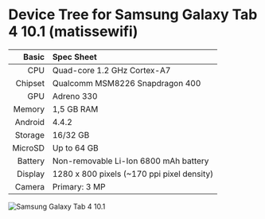 Device Tree for Samsung Galaxy Tab 4 10.1 (matissewifi)
===========================================

Basic   | Spec Sheet
-------:|:-------------------------
CPU     | Quad-core 1.2 GHz Cortex-A7
Chipset | Qualcomm MSM8226 Snapdragon 400
GPU     | Adreno 330
Memory  | 1,5 GB RAM
Android | 4.4.2
Storage | 16/32 GB
MicroSD | Up to 64 GB
Battery | Non-removable Li-Ion 6800 mAh battery
Display | 1280 x 800 pixels (~170 ppi pixel density)
Camera  | Primary: 3 MP | Secondary: 1.3 MP

![Samsung Galaxy Tab 4 10.1](http://cdn2.gsmarena.com/vv/pics/samsung/samsung-galaxy-tab-4-101-1.jpg "Samsung Galaxy Tab 4 10.1")
